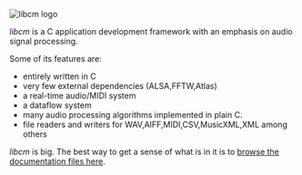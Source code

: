 ![libcm logo](https://currawongproject.org/static/images/cm.png)

_libcm_ is a C application development framework with an emphasis on audio signal processing.

Some of its features are:

* entirely written in C 
* very few external dependencies (ALSA,FFTW,Atlas)
* a real-time audio/MIDI system
* a dataflow system
* many audio processing algorithms implemented in plain C.
* file readers and writers for WAV,AIFF,MIDI,CSV,MusicXML,XML among others

_libcm_ is big. The best way to get a sense of what is in it
is to [browse the documentation files here](https://currawongproject.org/static/doc/libcm/libcm.html).



